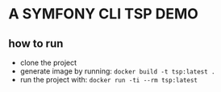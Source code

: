 # A SYMFONY CLI TSP DEMO

## how to run

* clone the project
* generate image by running: `docker build -t tsp:latest .`
* run the project with: `docker run -ti --rm tsp:latest`
